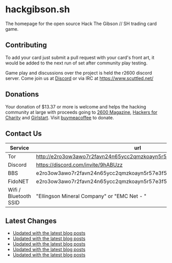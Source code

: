 # hackgibson.sh
The homepage for the open source Hack The Gibson // SH trading card game.


## Contributing

To add your card just submit a pull request with your card's front art, it would be added to the next run of set after community play testing.

Game play and discussions over the project is held the r2600 discord server. Come join us at [Discord](https://discord.com/invite/9hABUzz) or via IRC at https://www.scuttled.net/


## Donations

Your donation of $13.37 or more is welcome and helps the hacking community at large with proceeds going to [2600 Magazine](https://2600.com/), [Hackers for Charity](https://hackersforcharity.org) and [Girlstart](https://girlstart.org).  Visit [buymeacoffee](https://www.buymeacoffee.com/hackgibson.sh) to donate.


## Contact Us

Service | url
-|-
Tor | http://e2ro3ow3awo7r2favn24n65ycc2qmzkoayn5r57e3f56nvjwdcgg32ad.onion
Discord | https://discord.com/invite/9hABUzz
BBS | e2ro3ow3awo7r2favn24n65ycc2qmzkoayn5r57e3f56nvjwdcgg32ad.onion:23
FidoNET | e2ro3ow3awo7r2favn24n65ycc2qmzkoayn5r57e3f56nvjwdcgg32ad.onion:24554
Wifi / Bluetooth SSID | "Ellingson Mineral Company" or "EMC Net - <fidonet address>"

## Latest Changes
<!-- BLOG-POST-LIST:START -->
- [Updated with the latest blog posts](https://github.com/DFW2600/hackgibson.sh/commit/2816cd1637eebf53b17739b1fe92dc5e0c5344d4)
- [Updated with the latest blog posts](https://github.com/DFW2600/hackgibson.sh/commit/c1d4205ab66a55c347a9cc5d6f5c6e890cfd9cab)
- [Updated with the latest blog posts](https://github.com/DFW2600/hackgibson.sh/commit/dc430039554a4fdd533c8edb2f709cea3d270733)
- [Updated with the latest blog posts](https://github.com/DFW2600/hackgibson.sh/commit/0ae77ab3bf5c84ce202d788e7e7ffd27d63f7a02)
- [Updated with the latest blog posts](https://github.com/DFW2600/hackgibson.sh/commit/e9807c05919dd9bacca96fa47dd5f117ce0ecde7)
<!-- BLOG-POST-LIST:END -->

